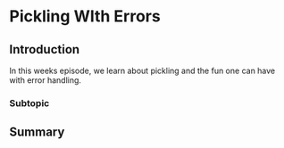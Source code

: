 # Pickling WIth Errors
## Introduction
In this weeks episode, we learn about pickling and the fun one can have with error handling.
### Subtopic
## Summary
